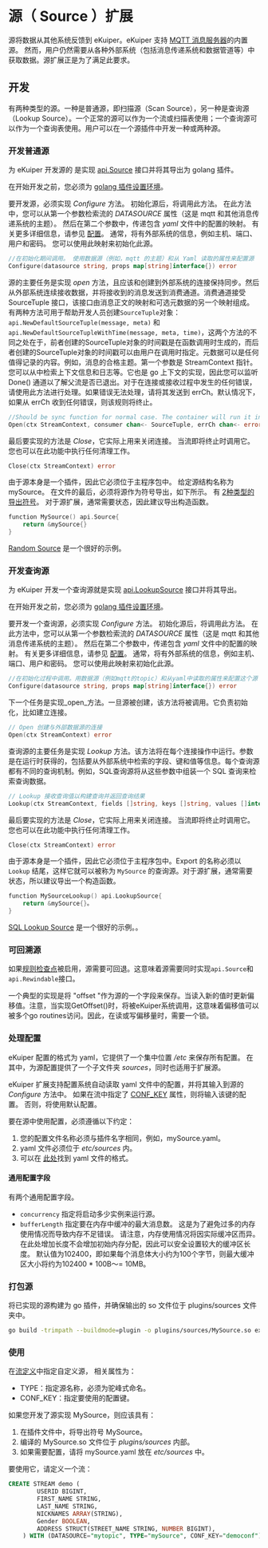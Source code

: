 # 源（ Source ）扩展 

源将数据从其他系统反馈到 eKuiper。eKuiper 支持  [MQTT 消息服务器](../../../guide/sources/builtin/mqtt.md)的内置源。 然而，用户仍然需要从各种外部系统（包括消息传递系统和数据管道等）中获取数据。源扩展正是为了满足此要求。

## 开发

有两种类型的源。一种是普通源，即扫描源（Scan Source），另一种是查询源（Lookup Source）。一个正常的源可以作为一个流或扫描表使用；一个查询源可以作为一个查询表使用。用户可以在一个源插件中开发一种或两种源。

### 开发普通源

为 eKuiper 开发源的 是实现 [api.Source](https://github.com/lf-edge/ekuiper/blob/master/pkg/api/stream.go) 接口并将其导出为 golang 插件。

在开始开发之前，您必须为 [golang 插件设置环境](../overview.md#插件开发环境设置)。

要开发源，必须实现 _Configure_ 方法。 初始化源后，将调用此方法。 在此方法中，您可以从第一个参数检索流的 _DATASOURCE_ 属性（这是 mqtt 和其他消息传递系统的主题）。 然后在第二个参数中，传递包含 _yaml_ 文件中的配置的映射。 有关更多详细信息，请参见 [配置](#处理配置)。 通常，将有外部系统的信息，例如主机、端口、用户和密码。 您可以使用此映射来初始化此源。

```go
//在初始化期间调用。 使用数据源（例如，mqtt 的主题）和从 Yaml 读取的属性来配置源 
Configure(datasource string, props map[string]interface{}) error
```

源的主要任务是实现 _open_ 方法，且应该和创建到外部系统的连接保持同步。然后从外部系统连续接收数据，并将接收到的消息发送到消费通道。消费通道接受 SourceTuple 接口，该接口由消息正文的映射和可选元数据的另一个映射组成。有两种方法可用于帮助开发人员创建`SourceTuple`对象： `api.NewDefaultSourceTuple(message, meta)` 和 `api.NewDefaultSourceTupleWithTime(message, meta, time)`，这两个方法的不同之处在于，前者创建的SourceTuple对象的时间戳是在函数调用时生成的，而后者创建的SourceTuple对象的时间戳可以由用户在调用时指定。元数据可以是任何值得记录的内容。例如，消息的合格主题。第一个参数是 StreamContext 指针。您可以从中检索上下文信息和日志等。它也是 go 上下文的实现，因此您可以监听 Done() 通道以了解父流是否已退出。对于在连接或接收过程中发生的任何错误，请使用此方法进行处理。如果错误无法处理，请将其发送到 errCh。默认情况下，如果从 errCh 收到任何错误，则该规则将终止。

```go
//Should be sync function for normal case. The container will run it in go func
Open(ctx StreamContext, consumer chan<- SourceTuple, errCh chan<- error)
```

最后要实现的方法是 _Close_，它实际上用来关闭连接。 当流即将终止时调用它。 您也可以在此功能中执行任何清理工作。

```go
Close(ctx StreamContext) error
```

由于源本身是一个插件，因此它必须位于主程序包中。 给定源结构名称为 mySource。 在文件的最后，必须将源作为符号导出，如下所示。 有 [2种类型的导出符号](../overview.md#插件开发)。 对于源扩展，通常需要状态，因此建议导出构造函数。

```go
function MySource() api.Source{
    return &mySource{}
}
```

[Random Source](https://github.com/lf-edge/ekuiper/blob/master/extensions/sources/random/random.go)  是一个很好的示例。

### 开发查询源

为 eKuiper 开发一个查询源就是实现 [api.LookupSource](https://github.com/lf-edge/ekuiper/blob/master/pkg/api/stream.go) 接口并将其导出。

在开始开发之前，您必须为 [golang 插件设置环境](../overview.md#插件开发环境设置)。

要开发一个查询源，必须实现 _Configure_ 方法。 初始化源后，将调用此方法。 在此方法中，您可以从第一个参数检索流的 _DATASOURCE_ 属性（这是 mqtt 和其他消息传递系统的主题）。 然后在第二个参数中，传递包含 _yaml_ 文件中的配置的映射。 有关更多详细信息，请参见 [配置](#处理配置)。 通常，将有外部系统的信息，例如主机、端口、用户和密码。 您可以使用此映射来初始化此源。

```go
//在初始化过程中调用。用数据源（例如mqtt的topic）和从yaml中读取的属性来配置这个源 
Configure(datasource string, props map[string]interface{}) error
```

下一个任务是实现_open_方法。一旦源被创建，该方法将被调用。它负责初始化，比如建立连接。

```go
// Open 创建与外部数据源的连接
Open(ctx StreamContext) error
```

查询源的主要任务是实现 _Lookup_ 方法。该方法将在每个连接操作中运行。参数是在运行时获得的，包括要从外部系统中检索的字段、键和值等信息。每个查询源都有不同的查询机制。例如，SQL查询源将从这些参数中组装一个 SQL 查询来检索查询数据。

```go
// Lookup 接收查询值以构建查询并返回查询结果
Lookup(ctx StreamContext, fields []string, keys []string, values []interface{}) ([]SourceTuple, error)
```  

最后要实现的方法是 _Close_，它实际上用来关闭连接。 当流即将终止时调用它。 您也可以在此功能中执行任何清理工作。

```go
Close(ctx StreamContext) error
```

由于源本身是一个插件，因此它必须位于主程序包中。Export 的名称必须以 `Lookup` 结尾，这样它就可以被称为 `MySource` 的查询源。对于源扩展，通常需要状态，所以建议导出一个构造函数。

```go
function MySourceLookup() api.LookupSource{
    return &mySource{}。
}
```

[SQL Lookup Source](https://github.com/lf-edge/ekuiper/blob/master/extensions/sources/sql/sqlLookup.go) 是一个很好的示例。。

### 可回溯源

如果[规则检查点](../../../guide/rules/state_and_fault_tolerance.md#源考虑)被启用，源需要可回退。这意味着源需要同时实现`api.Source`和`api.Rewindable`接口。

一个典型的实现是将 "offset "作为源的一个字段来保存。当读入新的值时更新偏移值。注意，当实现GetOffset()时，将被eKuiper系统调用，这意味着偏移值可以被多个go routines访问。因此，在读或写偏移量时，需要一个锁。


### 处理配置

eKuiper 配置的格式为 yaml，它提供了一个集中位置  _/etc_  来保存所有配置。 在其中，为源配置提供了一个子文件夹  _sources_，同时也适用于扩展源。

eKuiper 扩展支持配置系统自动读取 yaml 文件中的配置，并将其输入到源的 _Configure_ 方法中。 如果在流中指定了 [CONF_KEY](../../../guide/streams/overview.md#流属性)  属性，则将输入该键的配置。 否则，将使用默认配置。

要在源中使用配置，必须遵循以下约定：
 1. 您的配置文件名称必须与插件名字相同，例如，mySource.yaml。
  2. yaml 文件必须位于 _etc/sources_ 内。
  3. 可以在 [此处](../../../guide/sources/builtin/mqtt.md)找到 yaml 文件的格式。

#### 通用配置字段

有两个通用配置字段。

* `concurrency` 指定将启动多少实例来运行源。
* `bufferLength` 指定要在内存中缓冲的最大消息数。 这是为了避免过多的内存使用情况而导致内存不足错误。 请注意，内存使用情况将因实际缓冲区而异。 在此处增加长度不会增加初始内存分配，因此可以安全设置较大的缓冲区长度。 默认值为102400，即如果每个消息体大小约为100个字节，则最大缓冲区大小将约为102400 * 100B〜= 10MB。

### 打包源
将已实现的源构建为 go 插件，并确保输出的 so 文件位于 plugins/sources 文件夹中。

```bash
go build -trimpath --buildmode=plugin -o plugins/sources/MySource.so extensions/sources/my_source.go
```

### 使用

在[流定义](../../../guide/streams/overview.md#流属性)中指定自定义源， 相关属性为：

- TYPE：指定源名称，必须为驼峰式命名。
- CONF_KEY：指定要使用的配置键。

如果您开发了源实现 MySource，则应该具有：
1. 在插件文件中，将导出符号 MySource。
2. 编译的 MySource.so 文件位于 _plugins/sources_ 内部。
3. 如果需要配置，请将 mySource.yaml 放在 _etc/sources_ 中。

要使用它，请定义一个流：
```sql
CREATE STREAM demo (
		USERID BIGINT,
		FIRST_NAME STRING,
		LAST_NAME STRING,
		NICKNAMES ARRAY(STRING),
		Gender BOOLEAN,
		ADDRESS STRUCT(STREET_NAME STRING, NUMBER BIGINT),
	) WITH (DATASOURCE="mytopic", TYPE="mySource", CONF_KEY="democonf");
```
